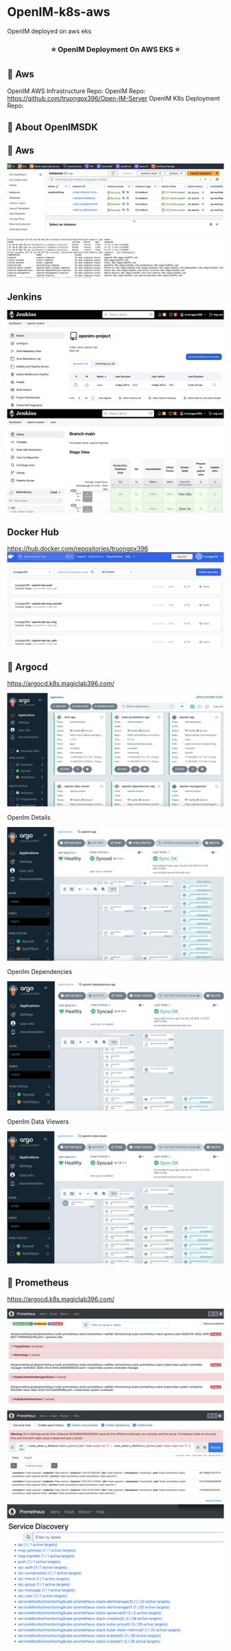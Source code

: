 # OpenIM-k8s-aws
OpenIM deployed on aws eks

<h3 align="center" style="border-bottom: none">
    ⭐️  OpenIM Deployment On AWS EKS ⭐️ <br>
<h3>

## 🚀 Aws

OpenIM AWS Infrastructure Repo: 
OpenIM Repo: https://github.com/truongpx396/Open-IM-Server
OpenIM K8s Deployment Repo: 


## 🚀 About OpenIMSDK
## 🚀 Aws
![Aws](./assets/aws/aws-1.png)

![Aws](./assets/aws/aws-2.png)
## Jenkins

![Jenkins](./assets/jenkins/jenkins-1.png)
![Jenkins](./assets/jenkins/jenkins-2.png)
## Docker Hub
https://hub.docker.com/repositories/truongpx396
![Docker Hub](./assets/docker/docker-1.png)

## 🚀 Argocd
https://argocd.k8s.magiclab396.com/

![Argocd Apps](./assets/argocd/argocd-apps.png)

OpenIm Details 

![Argocd Apps](./assets/argocd/argocd-app-details.png)

OpenIm Dependencies

![Argocd Apps](./assets/argocd/argocd-app-dependencies.png)

OpenIm Data Viewers

![Argocd Apps](./assets/argocd/argocd-app-data-viewers.png)

## 🚀 Prometheus

https://argocd.k8s.magiclab396.com/

![Prometheus](./assets/prometheus/prometheus-1.png)
![Prometheus](./assets/prometheus/prometheus-2.png)
![Prometheus](./assets/prometheus/prometheus-3.png)